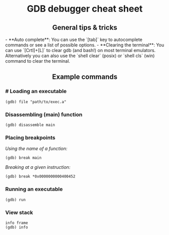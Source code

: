 <h1 align="center">GDB debugger cheat sheet</h1>

<h2 align="center"> General tips & tricks </h2>
- **Auto complete**: You can use the `[tab]` key to autocomplete commands or see a list of possible options.
- **Clearing the terminal**: You can use `[Crtl]+[L]` to clear gdb (and bash!) on most terminal emulators. Alternatively you can also use the `shell clear` (posix) or `shell cls` (win) command to clear the terminal.

<h2 align="center"> Example commands </h2>

### # Loading an executable

```
(gdb) file "path/to/exec.a"
```

### Disassembling (main) function

```
(gdb) disassemble main
```

### Placing breakpoints
*Using the name of a function:*
```
(gdb) break main
```
*Breaking at a given instruction:*
```
(gdb) break *0x0000000000400452
```

### Running an executable

```
(gdb) run
```


### View stack
```
info frame
(gdb) info
```
